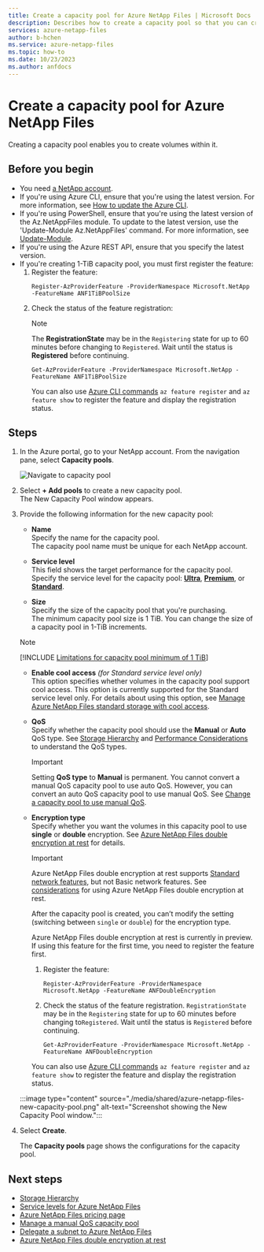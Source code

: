 ```yaml
---
title: Create a capacity pool for Azure NetApp Files | Microsoft Docs
description: Describes how to create a capacity pool so that you can create volumes within it.
services: azure-netapp-files
author: b-hchen
ms.service: azure-netapp-files
ms.topic: how-to
ms.date: 10/23/2023
ms.author: anfdocs
---
```

# Create a capacity pool for Azure NetApp Files

Creating a capacity pool enables you to create volumes within it. 

## Before you begin 

* You need [a NetApp account](azure-netapp-files-create-netapp-account.md).   
* If you're using Azure CLI, ensure that you're using the latest version. For more information, see [How to update the Azure CLI](/cli/azure/update-azure-cli).
* If you're using PowerShell, ensure that you're using the latest version of the Az.NetAppFiles module. To update to the latest version, use the 'Update-Module Az.NetAppFiles' command. For more information, see [Update-Module](/powershell/module/powershellget/update-module).
* If you're using the Azure REST API, ensure that you specify the latest version.
* If you're creating 1-TiB capacity pool, you must first register the feature: 
    1. Register the feature: 
        ```azurepowershell-interactive
        Register-AzProviderFeature -ProviderNamespace Microsoft.NetApp -FeatureName ANF1TiBPoolSize
        ```
    2. Check the status of the feature registration: 
        > [!NOTE]
        > The **RegistrationState** may be in the `Registering` state for up to 60 minutes before changing to `Registered`. Wait until the status is **Registered** before continuing.
        ```azurepowershell-interactive
        Get-AzProviderFeature -ProviderNamespace Microsoft.NetApp -FeatureName ANF1TiBPoolSize
        ```
        You can also use [Azure CLI commands](/cli/azure/feature) `az feature register` and `az feature show` to register the feature and display the registration status. 

## Steps 

1. In the Azure portal, go to your NetApp account. From the navigation pane, select **Capacity pools**.  
    
    ![Navigate to capacity pool](./media/azure-netapp-files-set-up-capacity-pool/azure-netapp-files-navigate-to-capacity-pool.png)

2. Select **+ Add pools** to create a new capacity pool.   
    The New Capacity Pool window appears.

3. Provide the following information for the new capacity pool:  
   * **Name**  
     Specify the name for the capacity pool.  
     The capacity pool name must be unique for each NetApp account.

   * **Service level**   
     This field shows the target performance for the capacity pool.  
     Specify the service level for the capacity pool: [**Ultra**](azure-netapp-files-service-levels.md#Ultra), [**Premium**](azure-netapp-files-service-levels.md#Premium), or [**Standard**](azure-netapp-files-service-levels.md#Standard).

    * **Size**     
     Specify the size of the capacity pool that you're purchasing.        
     The minimum capacity pool size is 1 TiB. You can change the size of a capacity pool in 1-TiB increments.
    
    >[!NOTE]
    >[!INCLUDE [Limitations for capacity pool minimum of 1 TiB](includes/2-tib-capacity-pool.md)]

    * **Enable cool access**  *(for Standard service level only)*   
        This option specifies whether volumes in the capacity pool support cool access. This option is currently supported for the Standard service level only. For details about using this option, see [Manage Azure NetApp Files standard storage with cool access](manage-cool-access.md). 

    * **QoS**   
        Specify whether the capacity pool should use the **Manual** or **Auto** QoS type.  See [Storage Hierarchy](azure-netapp-files-understand-storage-hierarchy.md) and [Performance Considerations](azure-netapp-files-performance-considerations.md) to understand the QoS types.  

        > [!IMPORTANT] 
        > Setting **QoS type** to **Manual** is permanent. You cannot convert a manual QoS capacity pool to use auto QoS. However, you can convert an auto QoS capacity pool to use manual QoS. See [Change a capacity pool to use manual QoS](manage-manual-qos-capacity-pool.md#change-to-qos).   

    * **Encryption type** <a name="encryption_type"></a>      
        Specify whether you want the volumes in this capacity pool to use **single** or **double** encryption. See [Azure NetApp Files double encryption at rest](double-encryption-at-rest.md) for details.   

        > [!IMPORTANT] 
        > Azure NetApp Files double encryption at rest supports [Standard network features](azure-netapp-files-network-topologies.md#configurable-network-features), but not Basic network features. See [considerations](double-encryption-at-rest.md#considerations) for using Azure NetApp Files double encryption at rest.  
        >
        > After the capacity pool is created, you can’t modify the setting (switching between `single` or `double`) for the encryption type.  

        Azure NetApp Files double encryption at rest is currently in preview. If using this feature for the first time, you need to register the feature first.  

        1. Register the feature: 
            ```azurepowershell-interactive
            Register-AzProviderFeature -ProviderNamespace Microsoft.NetApp -FeatureName ANFDoubleEncryption
            ```
        2. Check the status of the feature registration. `RegistrationState` may be in the `Registering` state for up to 60 minutes before changing to`Registered`. Wait until the status is `Registered` before continuing. 
            ```azurepowershell-interactive
            Get-AzProviderFeature -ProviderNamespace Microsoft.NetApp -FeatureName ANFDoubleEncryption
            ```   
        You can also use [Azure CLI commands](/cli/azure/feature) `az feature register` and `az feature show` to register the feature and display the registration status.  

    :::image type="content" source="./media/shared/azure-netapp-files-new-capacity-pool.png" alt-text="Screenshot showing the New Capacity Pool window.":::

4. Select **Create**.

    The **Capacity pools** page shows the configurations for the capacity pool.  
    
## Next steps 

- [Storage Hierarchy](azure-netapp-files-understand-storage-hierarchy.md) 
- [Service levels for Azure NetApp Files](azure-netapp-files-service-levels.md)
- [Azure NetApp Files pricing page](https://azure.microsoft.com/pricing/details/storage/netapp/)
- [Manage a manual QoS capacity pool](manage-manual-qos-capacity-pool.md)
- [Delegate a subnet to Azure NetApp Files](azure-netapp-files-delegate-subnet.md)
- [Azure NetApp Files double encryption at rest](double-encryption-at-rest.md)
